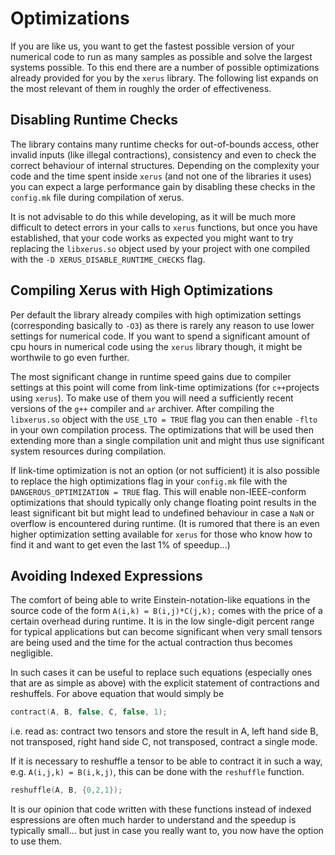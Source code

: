 # Optimizations

If you are like us, you want to get the fastest possible version of your numerical code to run as many samples as possible and
solve the largest systems possible. To this end there are a number of possible optimizations already provided for you by the 
`xerus` library. The following list expands on the most relevant of them in roughly the order of effectiveness.

## Disabling Runtime Checks
The library contains many runtime checks for out-of-bounds access, other invalid inputs (like illegal contractions), consistency
and even to check the correct behaviour of internal structures. Depending on the complexity your code and the time spent inside
`xerus` (and not one of the libraries it uses) you can expect a large performance gain by disabling these checks in the `config.mk`
file during compilation of xerus.

It is not advisable to do this while developing, as it will be much more difficult to detect errors in your calls to `xerus`
functions, but once you have established, that your code works as expected you might want to try replacing the `libxerus.so` object
used by your project with one compiled with the `-D XERUS_DISABLE_RUNTIME_CHECKS` flag.


## Compiling Xerus with High Optimizations
Per default the library already compiles with high optimization settings (corresponding basically to `-O3`) as there is rarely
any reason to use lower settings for numerical code. If you want to spend a significant amount of cpu hours in numerical code
using the `xerus` library though, it might be worthwile to go even further.

The most significant change in runtime speed gains due to compiler settings at this point will come from link-time optimizations
(for `c++`projects using `xerus`).
To make use of them you will need a sufficiently recent versions of the `g++` compiler and `ar` archiver. After compiling the
`libxerus.so` object with the `USE_LTO = TRUE` flag you can then enable `-flto` in your own compilation process. The optimizations
that will be used then extending more than a single compilation unit and might thus use significant system resources during 
compilation.

If link-time optimization is not an option (or not sufficient) it is also possible to replace the high optimizations flag in your
`config.mk` file with the `DANGEROUS_OPTIMIZATION = TRUE` flag. This will enable non-IEEE-conform optimizations that should
typically only change floating point results in the least significant bit but might lead to undefined behaviour in case a `NaN`
or overflow is encountered during runtime. (It is rumored that there is an even higher optimization setting available for `xerus`
for those who know how to find it and want to get even the last 1% of speedup...)


## Avoiding Indexed Expressions
The comfort of being able to write Einstein-notation-like equations in the source code of the form `A(i,k) = B(i,j)*C(j,k);` 
comes with the price of a certain overhead during runtime. It is in the low single-digit percent range for typical applications
but can become significant when very small tensors are being used and the time for the actual contraction thus becomes negligible.

In such cases it can be useful to replace such equations (especially ones that are as simple as above) with the explicit statement 
of contractions and reshuffels. For above equation that would simply be
~~~.cpp
contract(A, B, false, C, false, 1);
~~~
i.e. read as: contract two tensors and store the result in A, left hand side B, not transposed, right hand side C, not transposed, contract a single mode.

If it is necessary to reshuffle a tensor to be able to contract it in such a way, e.g. `A(i,j,k) = B(i,k,j)`, this can be done
with the `reshuffle` function.
~~~.cpp
reshuffle(A, B, {0,2,1});
~~~

It is our opinion that code written with these functions instead of indexed espressions are often much harder to understand
and the speedup is typically small... but just in case you really want to, you now have the option to use them.

